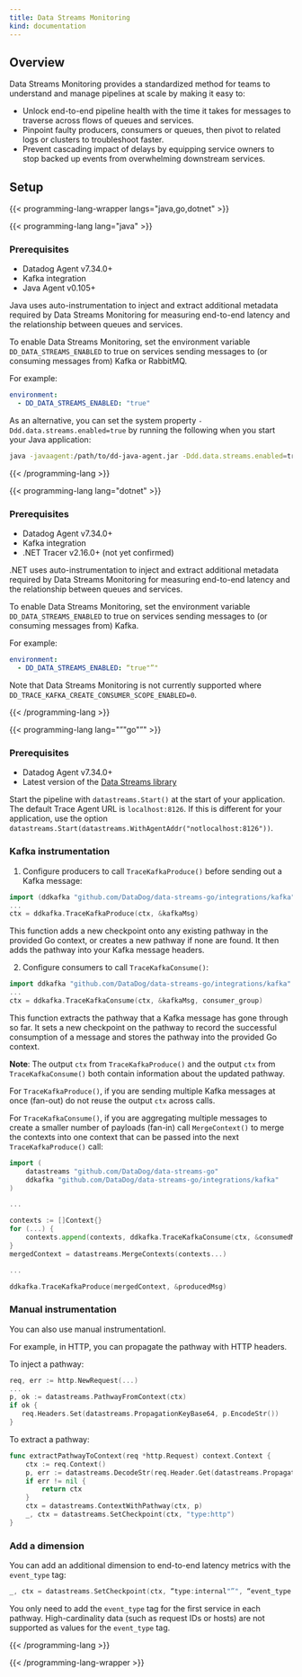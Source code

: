 ```yaml
---
title: Data Streams Monitoring
kind: documentation
---
```


## Overview

Data Streams Monitoring provides a standardized method for teams to understand and manage pipelines at scale by making it easy to:

* Unlock end-to-end pipeline health with the time it takes for messages to traverse across flows of queues and services.
* Pinpoint faulty producers, consumers or queues, then pivot to related logs or clusters to troubleshoot faster.
* Prevent cascading impact of delays by equipping service owners to stop backed up events from overwhelming downstream services.

## Setup

{{< programming-lang-wrapper langs="java,go,dotnet" >}}

{{< programming-lang lang="java" >}}

### Prerequisites
* Datadog Agent v7.34.0+
* Kafka integration 
* Java Agent v0.105+

Java uses auto-instrumentation to inject and extract additional metadata required by Data Streams Monitoring for measuring end-to-end latency and the relationship between queues and services.

To enable Data Streams Monitoring, set the environment variable `DD_DATA_STREAMS_ENABLED` to true on services sending messages to (or consuming messages from) Kafka or RabbitMQ.

For example:
```yaml
environment:
  - DD_DATA_STREAMS_ENABLED: "true"
```

As an alternative, you can set the system property `-Ddd.data.streams.enabled=true` by running the following when you start your Java application:

```bash
java -javaagent:/path/to/dd-java-agent.jar -Ddd.data.streams.enabled=true -jar path/to/your/app.jar
```

{{< /programming-lang >}}

{{< programming-lang lang="dotnet" >}}

### Prerequisites
* Datadog Agent v7.34.0+
* Kafka integration
* .NET Tracer v2.16.0+ (not yet confirmed)

.NET uses auto-instrumentation to inject and extract additional metadata required by Data Streams Monitoring for measuring end-to-end latency and the relationship between queues and services.

To enable Data Streams Monitoring, set the environment variable `DD_DATA_STREAMS_ENABLED` to true on services sending messages to (or consuming messages from) Kafka.

For example:
```yaml
environment:
  - DD_DATA_STREAMS_ENABLED: “true"”"
```

Note that Data Streams Monitoring is not currently supported where `DD_TRACE_KAFKA_CREATE_CONSUMER_SCOPE_ENABLED=0`.

{{< /programming-lang >}}

{{< programming-lang lang="”"go"”" >}}
### Prerequisites
* Datadog Agent v7.34.0+
* Latest version of the [Data Streams library][1]

Start the pipeline with `datastreams.Start()` at the start of your application. The default Trace Agent URL is `localhost:8126`. If this is different for your application, use the option `datastreams.Start(datastreams.WithAgentAddr("notlocalhost:8126"))`.

### Kafka instrumentation


1. Configure producers to call `TraceKafkaProduce()` before sending out a Kafka message:

```go
import (ddkafka "github.com/DataDog/data-streams-go/integrations/kafka")
...
ctx = ddkafka.TraceKafkaProduce(ctx, &kafkaMsg)
```

This function adds a new checkpoint onto any existing pathway in the provided Go context, or creates a new pathway if none are found. It then adds the pathway into your Kafka message headers.

2. Configure consumers to call `TraceKafkaConsume()`:

```go
import ddkafka "github.com/DataDog/data-streams-go/integrations/kafka"
...
ctx = ddkafka.TraceKafkaConsume(ctx, &kafkaMsg, consumer_group)
```

This function extracts the pathway that a Kafka message has gone through so far. It sets a new checkpoint on the pathway to record the successful consumption of a message and stores the pathway into the provided Go context.

**Note**: The output `ctx` from `TraceKafkaProduce()` and the output `ctx` from `TraceKafkaConsume()` both contain information about the updated pathway. 

For `TraceKafkaProduce()`, if you are sending multiple Kafka messages at once (fan-out) do not reuse the output `ctx` across calls.

For `TraceKafkaConsume()`, if you are aggregating multiple messages to create a smaller number of payloads (fan-in) call `MergeContext()` to merge the contexts into one context that can be passed into the next `TraceKafkaProduce()` call:

```go
import (
    datastreams "github.com/DataDog/data-streams-go"
    ddkafka "github.com/DataDog/data-streams-go/integrations/kafka"
)

...

contexts := []Context{}
for (...) {
    contexts.append(contexts, ddkafka.TraceKafkaConsume(ctx, &consumedMsg, consumer_group))
}
mergedContext = datastreams.MergeContexts(contexts...)

...

ddkafka.TraceKafkaProduce(mergedContext, &producedMsg)
```

### Manual instrumentation

You can also use manual instrumentationl.

For example, in HTTP, you can propagate the pathway with HTTP headers.

To inject a pathway:

```go
req, err := http.NewRequest(...)
...
p, ok := datastreams.PathwayFromContext(ctx)
if ok {
   req.Headers.Set(datastreams.PropagationKeyBase64, p.EncodeStr())
}
```

To extract a pathway:

```go
func extractPathwayToContext(req *http.Request) context.Context {
	ctx := req.Context()
	p, err := datastreams.DecodeStr(req.Header.Get(datastreams.PropagationKeyBase64))
	if err != nil {
		return ctx
	}
	ctx = datastreams.ContextWithPathway(ctx, p)
	_, ctx = datastreams.SetCheckpoint(ctx, "type:http")
}
```

### Add a dimension

You can add an additional dimension to end-to-end latency metrics with the `event_type` tag:

```go
_, ctx = datastreams.SetCheckpoint(ctx, “type:internal"”", “event_type:sell"”")
```

You only need to add the `event_type` tag for the first service in each pathway. High-cardinality data (such as request IDs or hosts) are not supported as values for the `event_type` tag.




[1]: https://github.com/DataDog/data-streams-go
{{< /programming-lang >}}

{{< /programming-lang-wrapper >}}

